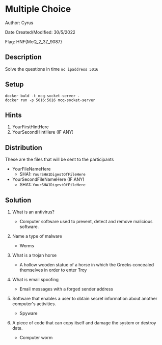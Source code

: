 # Multiple Choice

Author: Cyrus

Date Created/Modified: 30/5/2022

Flag: HNF{McQ_2_3Z_9087}

## Description
Solve the questions in time
`nc ipaddress 5016`

## Setup
```
docker buld -t mcq-socket-server .
docker run -p 5016:5016 mcq-socket-server
```

## Hints
1. YourFirstHintHere
1. YourSecondHintHere (IF ANY)

## Distribution
These are the files that will be sent to the participants
- YourFileNameHere
    - SHA1: `YourSHA1DigestOfFileHere`
- YourSecondFileNameHere (IF ANY)
    - SHA1: `YourSHA1DigestOfFileHere`

## Solution

1. What is an antivirus?
    * Computer software used to prevent, detect and remove malicious software. 


2. Name a type of malware
    * Worms


3. What is a trojan horse
    * A hollow wooden statue of a horse in which the Greeks concealed themselves in order to enter Troy

4. What is email spoofing
    * Email messages with a forged sender address

5. Software that enables a user to obtain secret information about another computer's activities.
    * Spyware

6. A piece of code that can copy itself and damage the system or destroy data.
    * Computer worm
               